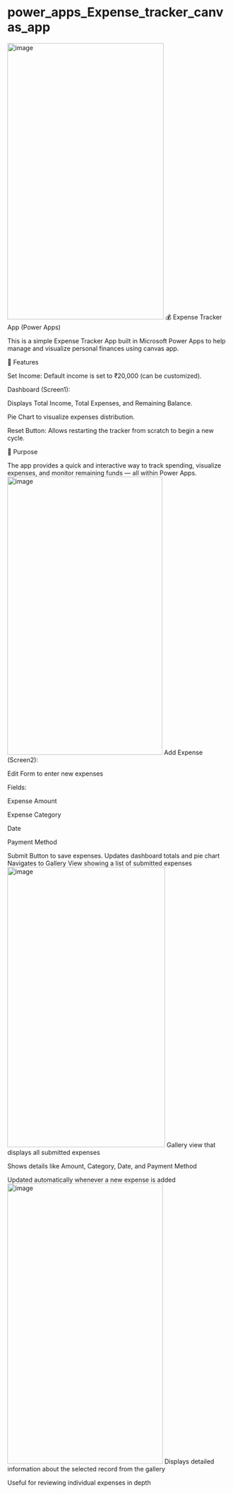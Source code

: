 # power_apps_Expense_tracker_canvas_app
<img width="354" height="626" alt="image" src="https://github.com/user-attachments/assets/eb531412-1104-4687-8c4d-e5671a09c4d3" />
💰 Expense Tracker App (Power Apps)

This is a simple Expense Tracker App built in Microsoft Power Apps to help manage and visualize personal finances using canvas app.

📌 Features

Set Income: Default income is set to ₹20,000 (can be customized).

Dashboard (Screen1):

Displays Total Income, Total Expenses, and Remaining Balance.

Pie Chart to visualize expenses distribution.

Reset Button: Allows restarting the tracker from scratch to begin a new cycle.

🎯 Purpose

The app provides a quick and interactive way to track spending, visualize expenses, and monitor remaining funds — all within Power Apps.
<img width="351" height="630" alt="image" src="https://github.com/user-attachments/assets/d26a229d-f7f1-4011-ae0b-f2c4916f13ab" />
Add Expense (Screen2):

Edit Form to enter new expenses

Fields:

Expense Amount

Expense Category

Date

Payment Method

Submit Button to save expenses.
Updates dashboard totals and pie chart
Navigates to Gallery View showing a list of submitted expenses
<img width="357" height="635" alt="image" src="https://github.com/user-attachments/assets/73bd849f-5168-487b-88ef-1d431cb23379" />
Gallery view that displays all submitted expenses

Shows details like Amount, Category, Date, and Payment Method

Updated automatically whenever a new expense is added
<img width="352" height="635" alt="image" src="https://github.com/user-attachments/assets/0a4d4c7d-5d91-4f13-b95f-16d669bbc3e2" />
Displays detailed information about the selected record from the gallery

Useful for reviewing individual expenses in depth
